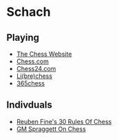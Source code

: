 # Schach

## Playing
* [The Chess Website](https://www.thechesswebsite.com)
* [Chess.com](https://www.chess.com)
* [Chess24.com](https://www.chess24.com)
* [Li(bre)chess](https://www.lichess.org)
* [365chess](https://www.365chess.com)

## Indivduals
* [Reuben Fine's 30 Rules Of Chess]
* [GM Spraggett On Chess](https://www.spraggettonchess.com)

[Reuben Fine's 30 Rules Of Chess]: https://katychess.wordpress.com/2016/04/28/reuben-fines-30-rules-of-chess/
